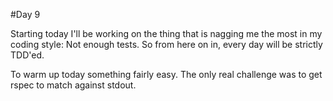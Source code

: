 #Day 9

Starting today I'll be working on the thing that is nagging me the most in my coding style: Not enough tests.
So from here on in, every day will be strictly TDD'ed.

To warm up today something fairly easy. The only real challenge was to get rspec to match against stdout.
